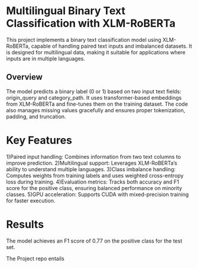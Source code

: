# Multilingual Binary Text Classification with XLM-RoBERTa
This project implements a binary text classification model using XLM-RoBERTa, capable of handling paired text inputs and imbalanced datasets. It is designed for multilingual data, making it suitable for applications where inputs are in multiple languages.
## Overview
The model predicts a binary label (0 or 1) based on two input text fields: origin_query and category_path. It uses transformer-based embeddings from XLM-RoBERTa and fine-tunes them on the training dataset. The code also manages missing values gracefully and ensures proper tokenization, padding, and truncation.
# Key Features
1)Paired input handling: Combines information from two text columns to improve prediction.
2)Multilingual support: Leverages XLM-RoBERTa’s ability to understand multiple languages.
3)Class imbalance handling: Computes weights from training labels and uses weighted cross-entropy loss during training.
4)Evaluation metrics: Tracks both accuracy and F1 score for the positive class, ensuring balanced performance on minority classes.
5)GPU acceleration: Supports CUDA with mixed-precision training for faster execution.
# Results
The model achieves an F1 score of 0.77 on the positive class for the test set.

The Project repo entails 

